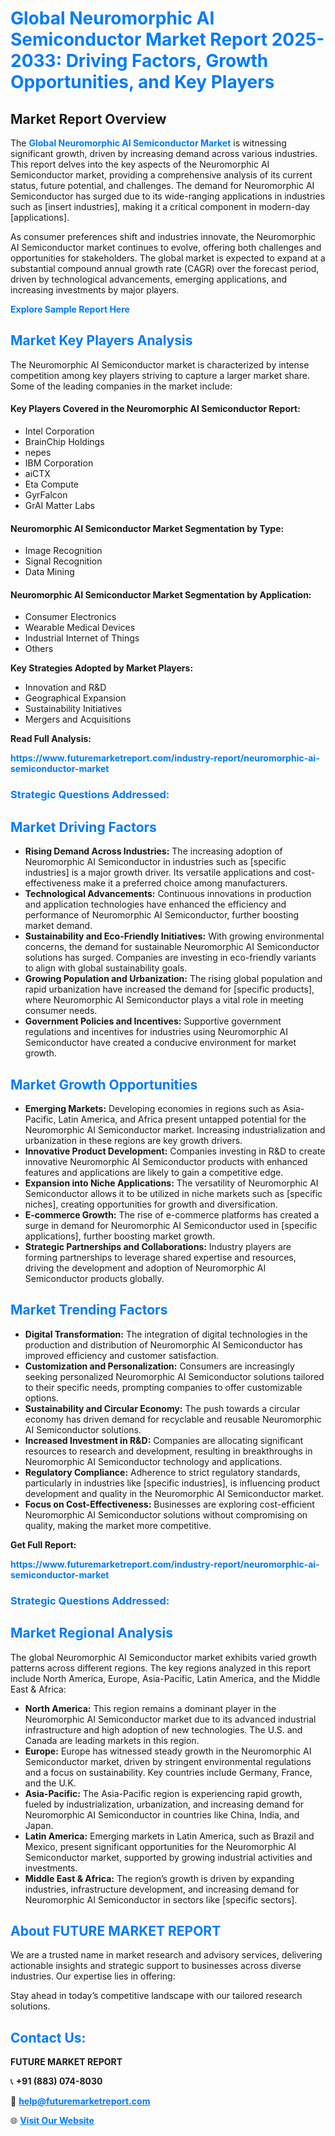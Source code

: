 <h1 style="color: #007BFF;">Global Neuromorphic AI Semiconductor Market Report 2025-2033: Driving Factors, Growth Opportunities, and Key Players</h1>

<section id="overview">
<h2>Market Report Overview</h2>
<p>The <a href="https://www.futuremarketreport.com/industry-report/neuromorphic-ai-semiconductor-market" style="color: #007BFF; text-decoration: none;"><strong>Global Neuromorphic AI Semiconductor Market</strong></a> is witnessing significant growth, driven by increasing demand across various industries. This report delves into the key aspects of the Neuromorphic AI Semiconductor market, providing a comprehensive analysis of its current status, future potential, and challenges. The demand for Neuromorphic AI Semiconductor has surged due to its wide-ranging applications in industries such as [insert industries], making it a critical component in modern-day [applications].</p>
<p>As consumer preferences shift and industries innovate, the Neuromorphic AI Semiconductor market continues to evolve, offering both challenges and opportunities for stakeholders. The global market is expected to expand at a substantial compound annual growth rate (CAGR) over the forecast period, driven by technological advancements, emerging applications, and increasing investments by major players.</p>
</section>

<section id="overview">
<p><a href="https://www.futuremarketreport.com/request-sample/reportId=75924" style="color: #007BFF; text-decoration: none;"><strong>Explore Sample Report Here</strong></a></p>
</section>

<section id="key-players">
<h2 style="color: #007BFF;">Market Key Players Analysis</h2>
<p>The Neuromorphic AI Semiconductor market is characterized by intense competition among key players striving to capture a larger market share. Some of the leading companies in the market include:</p>
<h4>Key Players Covered in the Neuromorphic AI Semiconductor Report:</h4>
<ul><li>Intel Corporation</li><li>BrainChip Holdings</li><li>nepes</li><li>IBM Corporation</li><li>aiCTX</li><li>Eta Compute</li><li>GyrFalcon</li><li>GrAI Matter Labs</li></ul>
<h4>Neuromorphic AI Semiconductor Market Segmentation by Type:</h4>
<ul><li>Image Recognition</li><li>Signal Recognition</li><li>Data Mining</li></ul>

<h4>Neuromorphic AI Semiconductor Market Segmentation by Application:</h4>
<ul><li>Consumer Electronics</li><li>Wearable Medical Devices</li><li>Industrial Internet of Things</li><li>Others</li></ul>
<p><strong>Key Strategies Adopted by Market Players:</strong></p>
<ul>
<li>Innovation and R&D</li>
<li>Geographical Expansion</li>
<li>Sustainability Initiatives</li>
<li>Mergers and Acquisitions</li>
</ul>
</section>

<section>
<p><strong>Read Full Analysis: </strong></p><a href="https://www.futuremarketreport.com/industry-report/neuromorphic-ai-semiconductor-market" style="color: #007BFF; text-decoration: none;"><strong>https://www.futuremarketreport.com/industry-report/neuromorphic-ai-semiconductor-market</strong></a>
<h3 style="color: #007BFF;">Strategic Questions Addressed:</h3>
</section>

<section id="driving-factors">
<h2 style="color: #007BFF;">Market Driving Factors</h2>
<ul>
<li><strong>Rising Demand Across Industries:</strong> The increasing adoption of Neuromorphic AI Semiconductor in industries such as [specific industries] is a major growth driver. Its versatile applications and cost-effectiveness make it a preferred choice among manufacturers.</li>
<li><strong>Technological Advancements:</strong> Continuous innovations in production and application technologies have enhanced the efficiency and performance of Neuromorphic AI Semiconductor, further boosting market demand.</li>
<li><strong>Sustainability and Eco-Friendly Initiatives:</strong> With growing environmental concerns, the demand for sustainable Neuromorphic AI Semiconductor solutions has surged. Companies are investing in eco-friendly variants to align with global sustainability goals.</li>
<li><strong>Growing Population and Urbanization:</strong> The rising global population and rapid urbanization have increased the demand for [specific products], where Neuromorphic AI Semiconductor plays a vital role in meeting consumer needs.</li>
<li><strong>Government Policies and Incentives:</strong> Supportive government regulations and incentives for industries using Neuromorphic AI Semiconductor have created a conducive environment for market growth.</li>
</ul>
</section>

<section id="growth-opportunities">
<h2 style="color: #007BFF;">Market Growth Opportunities</h2>
<ul>
<li><strong>Emerging Markets:</strong> Developing economies in regions such as Asia-Pacific, Latin America, and Africa present untapped potential for the Neuromorphic AI Semiconductor market. Increasing industrialization and urbanization in these regions are key growth drivers.</li>
<li><strong>Innovative Product Development:</strong> Companies investing in R&D to create innovative Neuromorphic AI Semiconductor products with enhanced features and applications are likely to gain a competitive edge.</li>
<li><strong>Expansion into Niche Applications:</strong> The versatility of Neuromorphic AI Semiconductor allows it to be utilized in niche markets such as [specific niches], creating opportunities for growth and diversification.</li>
<li><strong>E-commerce Growth:</strong> The rise of e-commerce platforms has created a surge in demand for Neuromorphic AI Semiconductor used in [specific applications], further boosting market growth.</li>
<li><strong>Strategic Partnerships and Collaborations:</strong> Industry players are forming partnerships to leverage shared expertise and resources, driving the development and adoption of Neuromorphic AI Semiconductor products globally.</li>
</ul>
</section>

<section id="trending-factors">
<h2 style="color: #007BFF;">Market Trending Factors</h2>
<ul>
<li><strong>Digital Transformation:</strong> The integration of digital technologies in the production and distribution of Neuromorphic AI Semiconductor has improved efficiency and customer satisfaction.</li>
<li><strong>Customization and Personalization:</strong> Consumers are increasingly seeking personalized Neuromorphic AI Semiconductor solutions tailored to their specific needs, prompting companies to offer customizable options.</li>
<li><strong>Sustainability and Circular Economy:</strong> The push towards a circular economy has driven demand for recyclable and reusable Neuromorphic AI Semiconductor solutions.</li>
<li><strong>Increased Investment in R&D:</strong> Companies are allocating significant resources to research and development, resulting in breakthroughs in Neuromorphic AI Semiconductor technology and applications.</li>
<li><strong>Regulatory Compliance:</strong> Adherence to strict regulatory standards, particularly in industries like [specific industries], is influencing product development and quality in the Neuromorphic AI Semiconductor market.</li>
<li><strong>Focus on Cost-Effectiveness:</strong> Businesses are exploring cost-efficient Neuromorphic AI Semiconductor solutions without compromising on quality, making the market more competitive.</li>
</ul>
</section>

<section>
<p><strong>Get Full Report: </strong></p><a href="https://www.futuremarketreport.com/industry-report/neuromorphic-ai-semiconductor-market" style="color: #007BFF; text-decoration: none;"><strong>https://www.futuremarketreport.com/industry-report/neuromorphic-ai-semiconductor-market</strong></a>
<h3 style="color: #007BFF;">Strategic Questions Addressed:</h3>
</section>


<section id="regional-analysis">
<h2 style="color: #007BFF;">Market Regional Analysis</h2>
<p>The global Neuromorphic AI Semiconductor market exhibits varied growth patterns across different regions. The key regions analyzed in this report include North America, Europe, Asia-Pacific, Latin America, and the Middle East & Africa:</p>
<ul>
<li><strong>North America:</strong> This region remains a dominant player in the Neuromorphic AI Semiconductor market due to its advanced industrial infrastructure and high adoption of new technologies. The U.S. and Canada are leading markets in this region.</li>
<li><strong>Europe:</strong> Europe has witnessed steady growth in the Neuromorphic AI Semiconductor market, driven by stringent environmental regulations and a focus on sustainability. Key countries include Germany, France, and the U.K.</li>
<li><strong>Asia-Pacific:</strong> The Asia-Pacific region is experiencing rapid growth, fueled by industrialization, urbanization, and increasing demand for Neuromorphic AI Semiconductor in countries like China, India, and Japan.</li>
<li><strong>Latin America:</strong> Emerging markets in Latin America, such as Brazil and Mexico, present significant opportunities for the Neuromorphic AI Semiconductor market, supported by growing industrial activities and investments.</li>
<li><strong>Middle East & Africa:</strong> The region’s growth is driven by expanding industries, infrastructure development, and increasing demand for Neuromorphic AI Semiconductor in sectors like [specific sectors].</li>
</ul>
</section>

<footer>
<h2 style="color: #007BFF;">About FUTURE MARKET REPORT</h2>
<p>We are a trusted name in market research and advisory services, delivering actionable insights and strategic support to businesses across diverse industries. Our expertise lies in offering:</p>

<p>Stay ahead in today’s competitive landscape with our tailored research solutions.</p>

<h2 style="color: #007BFF;">Contact Us:</h2>
<p><strong>FUTURE MARKET REPORT</strong></p>
<p>📞 <strong>+91 (883) 074-8030</strong></p>
<p>📧 <strong><a href="mailto:help@futuremarketreport.com" style="color: #007BFF;">help@futuremarketreport.com</a></strong></p>
<p>🌐 <strong><a href="https://www.futuremarketreport.com/" style="color: #007BFF;">Visit Our Website</a></strong></p>
</footer>